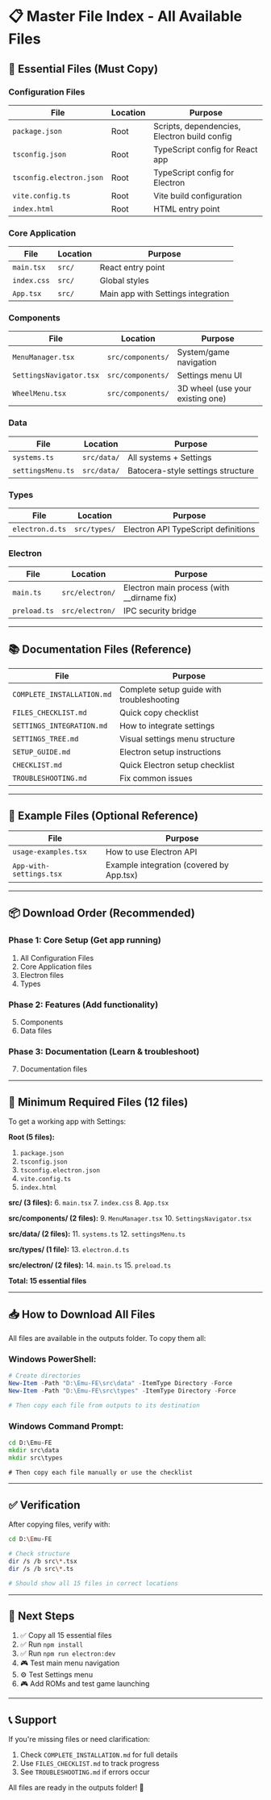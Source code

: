 # 📋 Master File Index - All Available Files

## 🎯 Essential Files (Must Copy)

### Configuration Files
| File | Location | Purpose |
|------|----------|---------|
| `package.json` | Root | Scripts, dependencies, Electron build config |
| `tsconfig.json` | Root | TypeScript config for React app |
| `tsconfig.electron.json` | Root | TypeScript config for Electron |
| `vite.config.ts` | Root | Vite build configuration |
| `index.html` | Root | HTML entry point |

### Core Application
| File | Location | Purpose |
|------|----------|---------|
| `main.tsx` | `src/` | React entry point |
| `index.css` | `src/` | Global styles |
| `App.tsx` | `src/` | Main app with Settings integration |

### Components
| File | Location | Purpose |
|------|----------|---------|
| `MenuManager.tsx` | `src/components/` | System/game navigation |
| `SettingsNavigator.tsx` | `src/components/` | Settings menu UI |
| `WheelMenu.tsx` | `src/components/` | 3D wheel (use your existing one) |

### Data
| File | Location | Purpose |
|------|----------|---------|
| `systems.ts` | `src/data/` | All systems + Settings |
| `settingsMenu.ts` | `src/data/` | Batocera-style settings structure |

### Types
| File | Location | Purpose |
|------|----------|---------|
| `electron.d.ts` | `src/types/` | Electron API TypeScript definitions |

### Electron
| File | Location | Purpose |
|------|----------|---------|
| `main.ts` | `src/electron/` | Electron main process (with __dirname fix) |
| `preload.ts` | `src/electron/` | IPC security bridge |

---

## 📚 Documentation Files (Reference)

| File | Purpose |
|------|---------|
| `COMPLETE_INSTALLATION.md` | Complete setup guide with troubleshooting |
| `FILES_CHECKLIST.md` | Quick copy checklist |
| `SETTINGS_INTEGRATION.md` | How to integrate settings |
| `SETTINGS_TREE.md` | Visual settings menu structure |
| `SETUP_GUIDE.md` | Electron setup instructions |
| `CHECKLIST.md` | Quick Electron setup checklist |
| `TROUBLESHOOTING.md` | Fix common issues |

---

## 🔧 Example Files (Optional Reference)

| File | Purpose |
|------|---------|
| `usage-examples.tsx` | How to use Electron API |
| `App-with-settings.tsx` | Example integration (covered by App.tsx) |

---

## 📦 Download Order (Recommended)

### Phase 1: Core Setup (Get app running)
1. All Configuration Files
2. Core Application files
3. Electron files
4. Types

### Phase 2: Features (Add functionality)
5. Components
6. Data files

### Phase 3: Documentation (Learn & troubleshoot)
7. Documentation files

---

## 🎯 Minimum Required Files (12 files)

To get a working app with Settings:

**Root (5 files):**
1. `package.json`
2. `tsconfig.json`
3. `tsconfig.electron.json`
4. `vite.config.ts`
5. `index.html`

**src/ (3 files):**
6. `main.tsx`
7. `index.css`
8. `App.tsx`

**src/components/ (2 files):**
9. `MenuManager.tsx`
10. `SettingsNavigator.tsx`

**src/data/ (2 files):**
11. `systems.ts`
12. `settingsMenu.ts`

**src/types/ (1 file):**
13. `electron.d.ts`

**src/electron/ (2 files):**
14. `main.ts`
15. `preload.ts`

**Total: 15 essential files**

---

## 📥 How to Download All Files

All files are available in the outputs folder. To copy them all:

### Windows PowerShell:
```powershell
# Create directories
New-Item -Path "D:\Emu-FE\src\data" -ItemType Directory -Force
New-Item -Path "D:\Emu-FE\src\types" -ItemType Directory -Force

# Then copy each file from outputs to its destination
```

### Windows Command Prompt:
```cmd
cd D:\Emu-FE
mkdir src\data
mkdir src\types

# Then copy each file manually or use the checklist
```

---

## ✅ Verification

After copying files, verify with:

```bash
cd D:\Emu-FE

# Check structure
dir /s /b src\*.tsx
dir /s /b src\*.ts

# Should show all 15 files in correct locations
```

---

## 🚀 Next Steps

1. ✅ Copy all 15 essential files
2. ✅ Run `npm install`
3. ✅ Run `npm run electron:dev`
4. 🎮 Test main menu navigation
5. ⚙️ Test Settings menu
6. 🎮 Add ROMs and test game launching

---

## 📞 Support

If you're missing files or need clarification:
1. Check `COMPLETE_INSTALLATION.md` for full details
2. Use `FILES_CHECKLIST.md` to track progress
3. See `TROUBLESHOOTING.md` if errors occur

All files are ready in the outputs folder! 🎉
